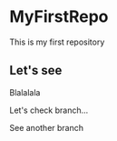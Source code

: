 # MyFirstRepo
This is my first repository

## Let's see
Blalalala

Let's check branch...

See another branch
